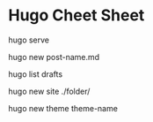 # Hugo Cheet Sheet

  hugo serve

  hugo new post-name.md

  hugo list drafts

  hugo new site ./folder/
  
  hugo new theme theme-name
